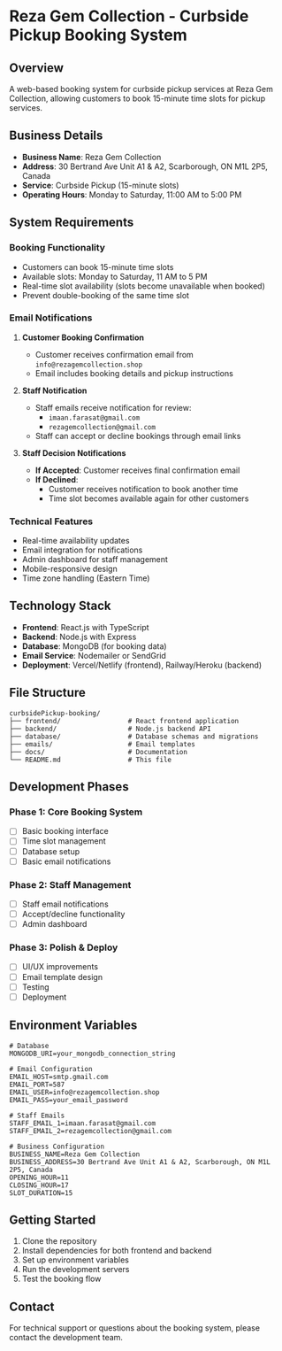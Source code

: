 # Reza Gem Collection - Curbside Pickup Booking System

## Overview
A web-based booking system for curbside pickup services at Reza Gem Collection, allowing customers to book 15-minute time slots for pickup services.

## Business Details
- **Business Name**: Reza Gem Collection
- **Address**: 30 Bertrand Ave Unit A1 & A2, Scarborough, ON M1L 2P5, Canada
- **Service**: Curbside Pickup (15-minute slots)
- **Operating Hours**: Monday to Saturday, 11:00 AM to 5:00 PM

## System Requirements

### Booking Functionality
- Customers can book 15-minute time slots
- Available slots: Monday to Saturday, 11 AM to 5 PM
- Real-time slot availability (slots become unavailable when booked)
- Prevent double-booking of the same time slot

### Email Notifications
1. **Customer Booking Confirmation**
   - Customer receives confirmation email from `info@rezagemcollection.shop`
   - Email includes booking details and pickup instructions

2. **Staff Notification**
   - Staff emails receive notification for review:
     - `imaan.farasat@gmail.com`
     - `rezagemcollection@gmail.com`
   - Staff can accept or decline bookings through email links

3. **Staff Decision Notifications**
   - **If Accepted**: Customer receives final confirmation email
   - **If Declined**: 
     - Customer receives notification to book another time
     - Time slot becomes available again for other customers

### Technical Features
- Real-time availability updates
- Email integration for notifications
- Admin dashboard for staff management
- Mobile-responsive design
- Time zone handling (Eastern Time)

## Technology Stack
- **Frontend**: React.js with TypeScript
- **Backend**: Node.js with Express
- **Database**: MongoDB (for booking data)
- **Email Service**: Nodemailer or SendGrid
- **Deployment**: Vercel/Netlify (frontend), Railway/Heroku (backend)

## File Structure
```
curbsidePickup-booking/
├── frontend/                 # React frontend application
├── backend/                  # Node.js backend API
├── database/                 # Database schemas and migrations
├── emails/                   # Email templates
├── docs/                     # Documentation
└── README.md                 # This file
```

## Development Phases

### Phase 1: Core Booking System
- [ ] Basic booking interface
- [ ] Time slot management
- [ ] Database setup
- [ ] Basic email notifications

### Phase 2: Staff Management
- [ ] Staff email notifications
- [ ] Accept/decline functionality
- [ ] Admin dashboard

### Phase 3: Polish & Deploy
- [ ] UI/UX improvements
- [ ] Email template design
- [ ] Testing
- [ ] Deployment

## Environment Variables
```env
# Database
MONGODB_URI=your_mongodb_connection_string

# Email Configuration
EMAIL_HOST=smtp.gmail.com
EMAIL_PORT=587
EMAIL_USER=info@rezagemcollection.shop
EMAIL_PASS=your_email_password

# Staff Emails
STAFF_EMAIL_1=imaan.farasat@gmail.com
STAFF_EMAIL_2=rezagemcollection@gmail.com

# Business Configuration
BUSINESS_NAME=Reza Gem Collection
BUSINESS_ADDRESS=30 Bertrand Ave Unit A1 & A2, Scarborough, ON M1L 2P5, Canada
OPENING_HOUR=11
CLOSING_HOUR=17
SLOT_DURATION=15
```

## Getting Started
1. Clone the repository
2. Install dependencies for both frontend and backend
3. Set up environment variables
4. Run the development servers
5. Test the booking flow

## Contact
For technical support or questions about the booking system, please contact the development team. 